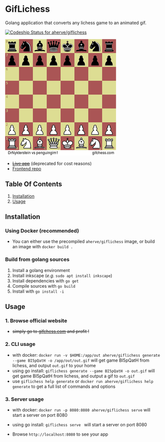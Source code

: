 GifLichess
==========

Golang application that converts any lichess game to an animated gif.

[![Codeship Status for aherve/giflichess](https://app.codeship.com/projects/c112da50-6f80-0137-e723-4eb9bb858fd8/status?branch=master)](https://app.codeship.com/projects/347695)

![example gif](assets/example.gif)

- ~~[Live app](https://gifchess.com)~~ (deprecated for cost reasons)
- [Frontend repo](https://github.com/aherve/gifchess-front)

## Table Of Contents
1. [Installation](#installation)
2. [Usage](#usage)

## Installation

### Using Docker (recommended)

- You can either use the precompiled `aherve/giflichess` image, or build an image with `docker build .`

### Build from golang sources

1. Install a golang environment
2. Install inkscape (_e.g._ `sudo apt install inkscape`)
3. Install dependencies with `go get`
4. Compile sources with `go build`
5. Install with `go install -i`

## Usage

### 1. Browse official website

- ~~simply go to [gifchess.com](https://gifchess.com) and profit !~~

### 2. CLI usage

- with docker: `docker run -v $HOME:/app/out aherve/giflichess generate --game BI5pQatH -o /app/out/out.gif` will get game BI5pQatH from lichess, and output `out.gif` to your home
- using go install: `giflichess generate --game BI5pQatH -o out.gif` will get game BI5pQatH from lichess, and output a gif to `out.gif`
- use `giflichess help generate` or `docker run aherve/giflichess help generate` to get a full list of commands and options

### 3. Server usage
- with docker: `docker run -p 8080:8080 aherve/giflichess serve` will start a server on port 8080
- using go install: `giflichess serve ` will start a server on port 8080

- Browse `http://localhost:8080` to see your app
